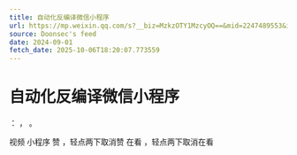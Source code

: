 ```yaml
---
title: 自动化反编译微信小程序
url: https://mp.weixin.qq.com/s?__biz=MzkzOTY1MzcyOQ==&mid=2247489553&idx=1&sn=c4960b84517f59297268fc706fd3c1d0
source: Doonsec's feed
date: 2024-09-01
fetch_date: 2025-10-06T18:20:07.773559
---
```


# 自动化反编译微信小程序

：
，
。

视频
小程序
赞
，轻点两下取消赞
在看
，轻点两下取消在看